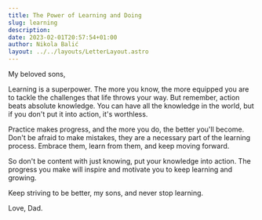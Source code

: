 ```yaml
---
title: The Power of Learning and Doing
slug: learning
description:
date: 2023-02-01T20:57:54+01:00
author: Nikola Balić
layout: ../../layouts/LetterLayout.astro
---
```


My beloved sons,

Learning is a superpower. The more you know, the more equipped you are to tackle the challenges that life throws your way. But remember, action beats absolute knowledge. You can have all the knowledge in the world, but if you don't put it into action, it's worthless.

Practice makes progress, and the more you do, the better you'll become. Don't be afraid to make mistakes, they are a necessary part of the learning process. Embrace them, learn from them, and keep moving forward.

So don't be content with just knowing, put your knowledge into action. The progress you make will inspire and motivate you to keep learning and growing.

Keep striving to be better, my sons, and never stop learning.

Love, Dad.

